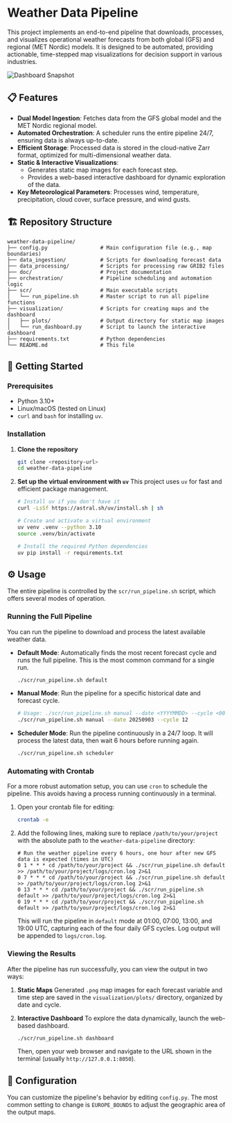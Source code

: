 # Weather Data Pipeline

This project implements an end-to-end pipeline that downloads, processes, and visualizes operational weather forecasts from both global (GFS) and regional (MET Nordic) models. It is designed to be automated, providing actionable, time-stepped map visualizations for decision support in various industries.

![Dashboard Snapshot](snapshot_dashboard.png)

## 📋 Features

- **Dual Model Ingestion**: Fetches data from the GFS global model and the MET Nordic regional model.
- **Automated Orchestration**: A scheduler runs the entire pipeline 24/7, ensuring data is always up-to-date.
- **Efficient Storage**: Processed data is stored in the cloud-native Zarr format, optimized for multi-dimensional weather data.
- **Static & Interactive Visualizations**:
    - Generates static map images for each forecast step.
    - Provides a web-based interactive dashboard for dynamic exploration of the data.
- **Key Meteorological Parameters**: Processes wind, temperature, precipitation, cloud cover, surface pressure, and wind gusts.

## 🏗️ Repository Structure

```
weather-data-pipeline/
├── config.py                 # Main configuration file (e.g., map boundaries)
├── data_ingestion/           # Scripts for downloading forecast data
├── data_processing/          # Scripts for processing raw GRIB2 files
├── doc/                      # Project documentation
├── orchestration/            # Pipeline scheduling and automation logic
├── scr/                      # Main executable scripts
│   └── run_pipeline.sh       # Master script to run all pipeline functions
├── visualization/            # Scripts for creating maps and the dashboard
│   ├── plots/                # Output directory for static map images
│   └── run_dashboard.py      # Script to launch the interactive dashboard
├── requirements.txt          # Python dependencies
└── README.md                 # This file
```

## 🚀 Getting Started

### Prerequisites
- Python 3.10+
- Linux/macOS (tested on Linux)
- `curl` and `bash` for installing `uv`.

### Installation

1.  **Clone the repository**
    ```bash
    git clone <repository-url>
    cd weather-data-pipeline
    ```

2.  **Set up the virtual environment with `uv`**
    This project uses `uv` for fast and efficient package management.

    ```bash
    # Install uv if you don't have it
    curl -LsSf https://astral.sh/uv/install.sh | sh

    # Create and activate a virtual environment
    uv venv .venv --python 3.10
    source .venv/bin/activate

    # Install the required Python dependencies
    uv pip install -r requirements.txt
    ```

## ⚙️ Usage

The entire pipeline is controlled by the `scr/run_pipeline.sh` script, which offers several modes of operation.

### Running the Full Pipeline

You can run the pipeline to download and process the latest available weather data.

-   **Default Mode**: Automatically finds the most recent forecast cycle and runs the full pipeline. This is the most common command for a single run.
    ```bash
    ./scr/run_pipeline.sh default
    ```

-   **Manual Mode**: Run the pipeline for a specific historical date and forecast cycle.
    ```bash
    # Usage: ./scr/run_pipeline.sh manual --date <YYYYMMDD> --cycle <00|06|12|18>
    ./scr/run_pipeline.sh manual --date 20250903 --cycle 12
    ```

-   **Scheduler Mode**: Run the pipeline continuously in a 24/7 loop. It will process the latest data, then wait 6 hours before running again.
    ```bash
    ./scr/run_pipeline.sh scheduler
    ```

### Automating with Crontab

For a more robust automation setup, you can use `cron` to schedule the pipeline. This avoids having a process running continuously in a terminal.

1.  Open your crontab file for editing:
    ```bash
    crontab -e
    ```

2.  Add the following lines, making sure to replace `/path/to/your/project` with the absolute path to the `weather-data-pipeline` directory:
    ```cron
    # Run the weather pipeline every 6 hours, one hour after new GFS data is expected (times in UTC)
    0 1 * * * cd /path/to/your/project && ./scr/run_pipeline.sh default >> /path/to/your/project/logs/cron.log 2>&1
    0 7 * * * cd /path/to/your/project && ./scr/run_pipeline.sh default >> /path/to/your/project/logs/cron.log 2>&1
    0 13 * * * cd /path/to/your/project && ./scr/run_pipeline.sh default >> /path/to/your/project/logs/cron.log 2>&1
    0 19 * * * cd /path/to/your/project && ./scr/run_pipeline.sh default >> /path/to/your/project/logs/cron.log 2>&1
    ```
    This will run the pipeline in `default` mode at 01:00, 07:00, 13:00, and 19:00 UTC, capturing each of the four daily GFS cycles. Log output will be appended to `logs/cron.log`.

### Viewing the Results

After the pipeline has run successfully, you can view the output in two ways:

1.  **Static Maps**
    Generated `.png` map images for each forecast variable and time step are saved in the `visualization/plots/` directory, organized by date and cycle.

2.  **Interactive Dashboard**
    To explore the data dynamically, launch the web-based dashboard.

    ```bash
    ./scr/run_pipeline.sh dashboard
    ```
    Then, open your web browser and navigate to the URL shown in the terminal (usually `http://127.0.0.1:8050`).

## 🔧 Configuration

You can customize the pipeline's behavior by editing `config.py`. The most common setting to change is `EUROPE_BOUNDS` to adjust the geographic area of the output maps.
